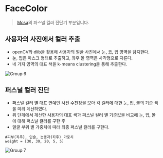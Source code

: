 # FaceColor
> [Mosa](https://github.com/yunnn426/Mosa)의 퍼스널 컬러 진단기 부분입니다.


## 사용자의 사진에서 컬러 추출
- openCV와 dlib을 활용해 사용자의 얼굴 사진에서 눈, 코, 입 영역을 탐지한다.
- 눈, 입은 마스크 형태로 추출하고, 좌우 볼 영역은 사각형으로 자른다.
- 네 가지 영역의 대표 색을 k-means clustering을 통해 추출한다.

  
![Group 6](https://github.com/yunnn426/FaceColor/assets/95147113/308f5fb4-1f20-4fbe-b866-bec3e48efe95)

## 퍼스널 컬러 진단
- 퍼스널 컬러 별 대표 연예인 사진 수천장을 모아 각 컬러에 대한 눈, 입, 볼의 기준 색을 미리 계산하였다.
- 위 단계에서 계산한 사용자의 대표 색과 퍼스널 컬러 별 기준값을 비교해 눈, 입, 볼에 대해 퍼스널 컬러를 구한 후
- 얼굴 부위 별 가중치에 따라 최종 퍼스널 컬러를 구한다.


```
#피부(좌우), 입술, 눈동자(좌우) 가중치
weight = [30, 30, 20, 5, 5]
```



![Group 7](https://github.com/yunnn426/FaceColor/assets/95147113/eda3a540-d590-45dc-86a1-990ef5875b47)
